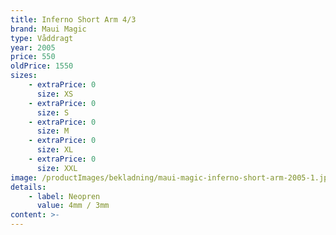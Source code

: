 ```yaml
---
title: Inferno Short Arm 4/3
brand: Maui Magic
type: Våddragt
year: 2005
price: 550
oldPrice: 1550
sizes:
    - extraPrice: 0
      size: XS
    - extraPrice: 0
      size: S
    - extraPrice: 0
      size: M
    - extraPrice: 0
      size: XL
    - extraPrice: 0
      size: XXL
image: /productImages/bekladning/maui-magic-inferno-short-arm-2005-1.jpg
details:
    - label: Neopren
      value: 4mm / 3mm
content: >-
---
```

